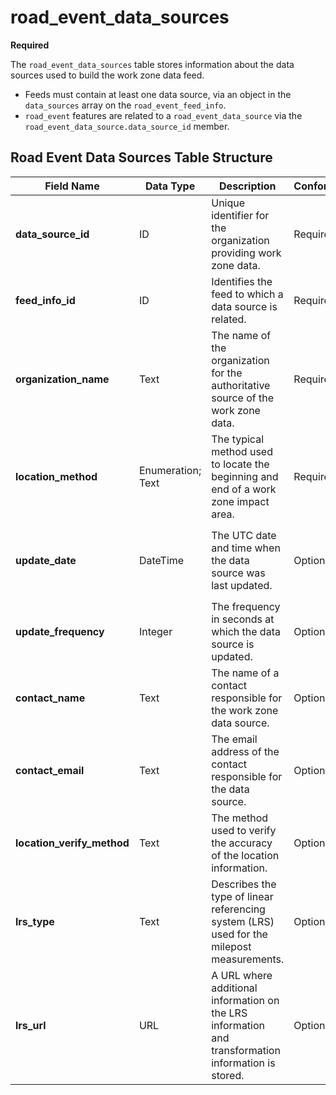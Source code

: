 # road_event_data_sources
**Required**

The `road_event_data_sources` table stores information about the data sources used to build the work zone data feed.
- Feeds must contain at least one data source, via an object in the `data_sources` array on the `road_event_feed_info`.
- `road_event` features are related to a `road_event_data_source` via the `road_event_data_source.data_source_id` member.

## Road Event Data Sources Table Structure
Field Name | Data Type | Description | Conformance | Notes
--- | --- | --- | --- | ---
**data_source_id** | ID | Unique identifier for the organization providing work zone data. | Required | Primary key. Linked to [road_events](/spec-content/data-tables/road_events.md) table via `road_events.data_source_id`.
**feed_info_id** | ID | Identifies the feed to which a data source is related. | Required | Foreign Key to `road_event_feed_info` for building a feed from the data tables.
**organization_name** | Text | The name of the organization for the authoritative source of the work zone data. | Required | Example: County DOT
**location_method** | Enumeration; Text | The typical method used to locate the beginning and end of a work zone impact area. | Required | See [Location Method Enumerated Type](/spec-content/enumerated-types/location_method.md)
**update_date** | DateTime | The UTC date and time when the data source was last updated. | Optional | All date/time formats shall use ISO 8601 Data elements and interchange formats – Information interchange. Example: `2016-11-03T19:37:00Z`
**update_frequency** | Integer | The frequency in seconds at which the data source is updated. | Optional |
**contact_name** | Text | The name of a contact responsible for the work zone data source. | Optional | Example: Jo Help
**contact_email** | Text | The email address of the contact responsible for the data source. | Optional |
**location_verify_method** | Text | The method used to verify the accuracy of the location information. | Optional | Example: Survey accurate GPS equipment accurate to 0.1 cm
**lrs_type** | Text | Describes the type of linear referencing system (LRS) used for the milepost measurements. | Optional | Example: Use of milemarkers posted by the roadways. These are registered to a dynamic segmentation of statewide LRS basemap.
**lrs_url** | URL | A URL where additional information on the LRS information and transformation information is stored. | Optional | Example https://aaa.bbb.com/lrs
